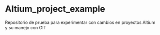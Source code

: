 # Altium_project_example
Repositorio de prueba para experimentar con cambios en proyectos Altium y su manejo con GIT
